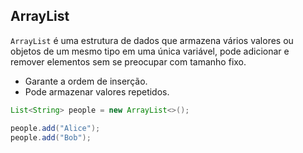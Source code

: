 ## ArrayList

`ArrayList` é uma estrutura de dados que armazena vários valores ou objetos de um mesmo tipo em uma única variável, pode adicionar e remover elementos sem se preocupar com tamanho fixo.

- Garante a ordem de inserção.
- Pode armazenar valores repetidos.

```java
List<String> people = new ArrayList<>();

people.add("Alice");  
people.add("Bob");
```